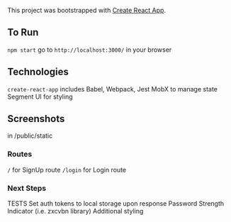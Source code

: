 This project was bootstrapped with [Create React App](https://github.com/facebook/create-react-app).

## To Run
`npm start`
go to `http://localhost:3000/` in your browser

## Technologies
`create-react-app` includes Babel, Webpack, Jest
MobX to manage state
Segment UI for styling

## Screenshots

in /public/static

### Routes

`/` for SignUp route
`/login` for Login route


### Next Steps
 TESTS
 Set auth tokens to local storage upon response
 Password Strength Indicator (i.e. zxcvbn library)
 Additional styling